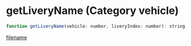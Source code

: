 # getLiveryName (Category vehicle)

```js
function getLiveryName(vehicle: number, liveryIndex: number): string
```

[filename](getLiveryName_m.md ':include')